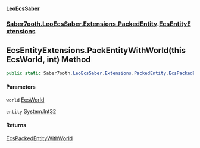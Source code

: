 #### [LeoEcsSaber](index.md 'index')
### [Saber7ooth.LeoEcsSaber.Extensions.PackedEntity](Saber7ooth.LeoEcsSaber.Extensions.PackedEntity.md 'Saber7ooth.LeoEcsSaber.Extensions.PackedEntity').[EcsEntityExtensions](EcsEntityExtensions.md 'Saber7ooth.LeoEcsSaber.Extensions.PackedEntity.EcsEntityExtensions')

## EcsEntityExtensions.PackEntityWithWorld(this EcsWorld, int) Method

```csharp
public static Saber7ooth.LeoEcsSaber.Extensions.PackedEntity.EcsPackedEntityWithWorld PackEntityWithWorld(this Saber7ooth.LeoEcsSaber.EcsWorld world, int entity);
```
#### Parameters

<a name='Saber7ooth.LeoEcsSaber.Extensions.PackedEntity.EcsEntityExtensions.PackEntityWithWorld(thisSaber7ooth.LeoEcsSaber.EcsWorld,int).world'></a>

`world` [EcsWorld](EcsWorld.md 'Saber7ooth.LeoEcsSaber.EcsWorld')

<a name='Saber7ooth.LeoEcsSaber.Extensions.PackedEntity.EcsEntityExtensions.PackEntityWithWorld(thisSaber7ooth.LeoEcsSaber.EcsWorld,int).entity'></a>

`entity` [System.Int32](https://docs.microsoft.com/en-us/dotnet/api/System.Int32 'System.Int32')

#### Returns
[EcsPackedEntityWithWorld](EcsPackedEntityWithWorld.md 'Saber7ooth.LeoEcsSaber.Extensions.PackedEntity.EcsPackedEntityWithWorld')